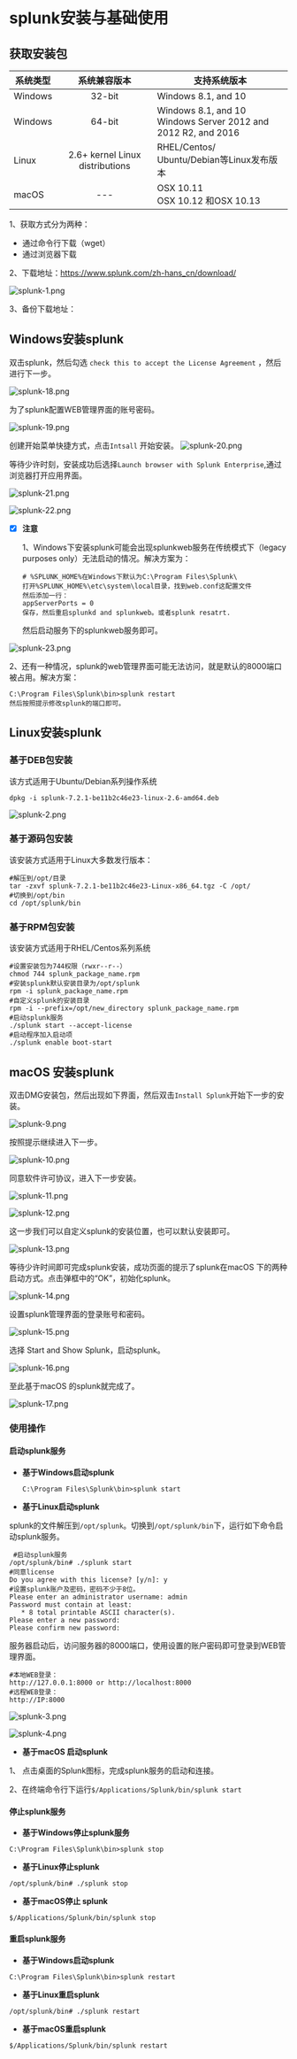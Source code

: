 # splunk安装与基础使用



## 获取安装包

| 系统类型 |          系统兼容版本           | 支持系统版本                                                 |
| -------- | :-----------------------------: | ------------------------------------------------------------ |
| Windows  |             32-bit              | Windows 8.1, and 10                                          |
| Windows  |             64-bit              | Windows 8.1, and 10 <br/> Windows Server 2012 and 2012 R2, and 2016 |
| Linux    | 2.6+ kernel Linux distributions | RHEL/Centos/<br/>Ubuntu/Debian等Linux发布版本                |
| macOS    |               ---               | OSX 10.11 <br/>OSX 10.12 和OSX 10.13                         |


1、获取方式分为两种：

- 通过命令行下载（wget）
- 通过浏览器下载

2、下载地址：https://www.splunk.com/zh-hans_cn/download/

![splunk-1.png](https://github.com/bloodzer0/Enterprise_Security_Build--Open_Source/tree/master/Infrastructure%20Security/Log%20Analysis/img/splunk-1.png)

3、备份下载地址：



## Windows安装splunk

双击splunk，然后勾选 `check this to accept the License Agreement` ，然后进行下一步。

![splunk-18.png](https://github.com/bloodzer0/Enterprise_Security_Build--Open_Source/tree/master/Infrastructure%20Security/Log%20Analysis/img/splunk-18.png)

为了splunk配置WEB管理界面的账号密码。

![splunk-19.png](https://github.com/bloodzer0/Enterprise_Security_Build--Open_Source/tree/master/Infrastructure%20Security/Log%20Analysis/img/splunk-19.png)

创建开始菜单快捷方式，点击`Intsall` 开始安装。
![splunk-20.png](https://github.com/bloodzer0/Enterprise_Security_Build--Open_Source/tree/master/Infrastructure%20Security/Log%20Analysis/img/splunk-20.png)

等待少许时刻，安装成功后选择`Launch browser with Splunk Enterprise`,通过浏览器打开应用界面。

![splunk-21.png](https://github.com/bloodzer0/Enterprise_Security_Build--Open_Source/tree/master/Infrastructure%20Security/Log%20Analysis/img/splunk-21.png)

![splunk-22.png](https://github.com/bloodzer0/Enterprise_Security_Build--Open_Source/tree/master/Infrastructure%20Security/Log%20Analysis/img/splunk-22.png)

- [x] **注意**

  1、Windows下安装splunk可能会出现splunkweb服务在传统模式下（legacy purposes only）无法启动的情况。解决方案为：

  ```shell
  # %SPLUNK_HOME%在Windows下默认为C:\Program Files\Splunk\
  打开%SPLUNK_HOME%\etc\system\local目录，找到web.conf这配置文件
  然后添加一行：
  appServerPorts = 0
  保存，然后重启splunkd and splunkweb。或者splunk resatrt.
  ```

  然后启动服务下的splunkweb服务即可。

![splunk-23.png](https://github.com/bloodzer0/Enterprise_Security_Build--Open_Source/tree/master/Infrastructure%20Security/Log%20Analysis/img/splunk-23.png)

  2、还有一种情况，splunk的web管理界面可能无法访问，就是默认的8000端口被占用。解决方案：

  ```shell
  C:\Program Files\Splunk\bin>splunk restart
  然后按照提示修改splunk的端口即可。
  ```


## Linux安装splunk

### 基于DEB包安装

该方式适用于Ubuntu/Debian系列操作系统

```shell
dpkg -i splunk-7.2.1-be11b2c46e23-linux-2.6-amd64.deb 
```

![splunk-2.png](https://github.com/bloodzer0/Enterprise_Security_Build--Open_Source/tree/master/Infrastructure%20Security/Log%20Analysis/img/splunk-2.png)



### 基于源码包安装

该安装方式适用于Linux大多数发行版本：

```shell
#解压到/opt/目录
tar -zxvf splunk-7.2.1-be11b2c46e23-Linux-x86_64.tgz -C /opt/
#切换到/opt/bin
cd /opt/splunk/bin
```

### 基于RPM包安装

该安装方式适用于RHEL/Centos系列系统

```shell
#设置安装包为744权限（rwxr--r--）
chmod 744 splunk_package_name.rpm
#安装splunk默认安装目录为/opt/splunk
rpm -i splunk_package_name.rpm
#自定义splunk的安装目录
rpm -i --prefix=/opt/new_directory splunk_package_name.rpm
#启动splunk服务
./splunk start --accept-license
#启动程序加入启动项
./splunk enable boot-start 
```

## macOS 安装splunk

  双击DMG安装包，然后出现如下界面，然后双击`Install Splunk`开始下一步的安装。

![splunk-9.png](https://github.com/bloodzer0/Enterprise_Security_Build--Open_Source/tree/master/Infrastructure%20Security/Log%20Analysis/img/splunk-9.png)

按照提示继续进入下一步。

![splunk-10.png](https://github.com/bloodzer0/Enterprise_Security_Build--Open_Source/tree/master/Infrastructure%20Security/Log%20Analysis/img/splunk-10.png)

同意软件许可协议，进入下一步安装。

![splunk-11.png](https://github.com/bloodzer0/Enterprise_Security_Build--Open_Source/tree/master/Infrastructure%20Security/Log%20Analysis/img/splunk-11.png)

![splunk-12.png](https://github.com/bloodzer0/Enterprise_Security_Build--Open_Source/tree/master/Infrastructure%20Security/Log%20Analysis/img/splunk-12.png)

这一步我们可以自定义splunk的安装位置，也可以默认安装即可。

![splunk-13.png](https://github.com/bloodzer0/Enterprise_Security_Build--Open_Source/tree/master/Infrastructure%20Security/Log%20Analysis/img/splunk-13.png)

等待少许时间即可完成splunk安装，成功页面的提示了splunk在macOS 下的两种启动方式。点击弹框中的“OK”，初始化splunk。

![splunk-14.png](https://github.com/bloodzer0/Enterprise_Security_Build--Open_Source/tree/master/Infrastructure%20Security/Log%20Analysis/img/splunk-14.png)

设置splunk管理界面的登录账号和密码。

![splunk-15.png](https://github.com/bloodzer0/Enterprise_Security_Build--Open_Source/tree/master/Infrastructure%20Security/Log%20Analysis/img/splunk-15.png)

选择 Start and Show Splunk，启动splunk。

![splunk-16.png](https://github.com/bloodzer0/Enterprise_Security_Build--Open_Source/tree/master/Infrastructure%20Security/Log%20Analysis/img/splunk-16.png)

至此基于macOS 的splunk就完成了。

![splunk-17.png](https://github.com/bloodzer0/Enterprise_Security_Build--Open_Source/tree/master/Infrastructure%20Security/Log%20Analysis/img/splunk-17.png)

### 使用操作

#### 启动splunk服务

- **基于Windows启动splunk**

  ```shell
  C:\Program Files\Splunk\bin>splunk start
  ```

- **基于Linux启动splunk**

splunk的文件解压到`/opt/splunk`。切换到`/opt/splunk/bin`下，运行如下命令启动splunk服务。

```shell
 #启动splunk服务
/opt/splunk/bin# ./splunk start 
#同意license
Do you agree with this license? [y/n]: y 
#设置splunk账户及密码，密码不少于8位。
Please enter an administrator username: admin	
Password must contain at least:
   * 8 total printable ASCII character(s).
Please enter a new password: 
Please confirm new password: 
```

服务器启动后，访问服务器的8000端口，使用设置的账户密码即可登录到WEB管理界面。

```shell
#本地WEB登录：
http://127.0.0.1:8000 or http://localhost:8000
#远程WEB登录：
http://IP:8000
```

![splunk-3.png](https://github.com/bloodzer0/Enterprise_Security_Build--Open_Source/tree/master/Infrastructure%20Security/Log%20Analysis/img/splunk-3.png)

![splunk-4.png](https://github.com/bloodzer0/Enterprise_Security_Build--Open_Source/tree/master/Infrastructure%20Security/Log%20Analysis/img/splunk-4.png)

- **基于macOS 启动splunk**

1、 点击桌面的Splunk图标，完成splunk服务的启动和连接。

2、在终端命令行下运行`$/Applications/Splunk/bin/splunk start`

#### 停止splunk服务

- **基于Windows停止splunk服务**

```shell
C:\Program Files\Splunk\bin>splunk stop
```

- **基于Linux停止splunk**

```shell
/opt/splunk/bin# ./splunk stop
```

- **基于macOS停止 splunk**

```shell
$/Applications/Splunk/bin/splunk stop
```



#### 重启splunk服务

- **基于Windows启动splunk**

```shell
C:\Program Files\Splunk\bin>splunk restart
```

- **基于Linux重启splunk**

```
/opt/splunk/bin# ./splunk restart
```

- **基于macOS重启splunk**

```
$/Applications/Splunk/bin/splunk restart
```
